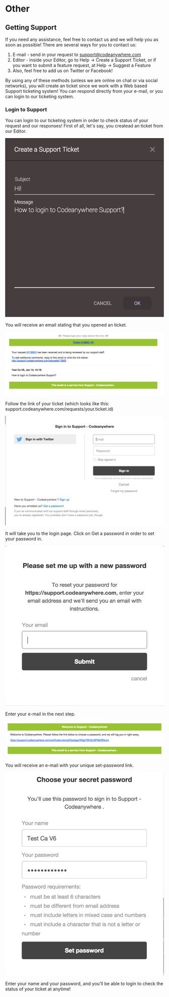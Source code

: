 # Other
## Getting Support

If you need any assistance, feel free to contact us and we will help you as soon as possible! There are several ways for you to contact us:

1. E-mail - send in your request to support@codeanywhere.com
2. Editor - inside your Editor, go to Help -> Create a Support Ticket, or if you want to submit a feature request, at Help -> Suggest a Feature
3. Also, feel free to add us on Twitter or Facebook!

By using any of these methods (unless we are online on chat or via social networks), you will create an ticket since we work with a Web based Support ticketing system! You can respond directly from your e-mail, or you can login to our ticketing system.

### Login to Support
You can login to our ticketing system in order to check status of your request and our responses! First of all, let's say, you createad an ticket from our Editor.

![](/images/support1.png)

You will receive an email stating that you opened an ticket.

![](/images/support2.png)

Follow the link of your ticket (which looks like this: support.codeanywhere.com/requests/your.ticket.id)

![](/images/support3.png)

It will take you to the login page. Click on Get a password in order to set your password in.

![](/images/support4.png)

Enter your e-mail in the next step.

![](/images/support5.png)

You will receive an e-mail with your unique set-password link.

![](/images/support6.png)

Enter your name and your password, and you'll be able to login to check the status of your ticket at anytime!
